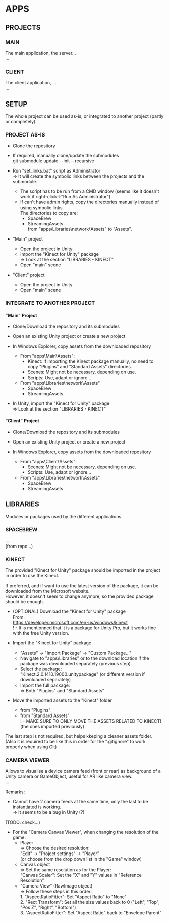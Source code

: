# APPS

## PROJECTS

### MAIN

The main application, the server...<br>
...<br>

### CLIENT

The client application, ...<br>
...<br>


## SETUP

The whole project can be used as-is, or integrated to another project (partly or completely).<br>

### PROJECT AS-IS

- Clone the repository<br>

- If required, manually clone/update the submodules<br>
    git submodule update --init --recursive

- Run "set_links.bat" script as Administrator<br>
    => It will create the symbolic links between the projects and the submodule.<br>
    - The script has to be run from a CMD window (seems like it doesn't work if right-click->"Run As Administrator")<br>
    - If can't have admin rights, copy the directories manually instead of using symbolic links.<br>
        The directories to copy are:<br>
        - SpaceBrew<br>
        - StreamingAssets<br>
        from "apps\Libraries\network\Assets" to "Assets".<br>

- "Main" project<br>
    - Open the project in Unity<br>
    - Import the "Kinect for Unity" package<br>
        => Look at the section "LIBRARIES - KINECT"<br>
    - Open "main" scene<br>

- "Client" project<br>
    - Open the project in Unity<br>
    - Open "main" scene<br>


### INTEGRATE TO ANOTHER PROJECT

#### "Main" Project

- Clone/Download the repository and its submodules<br>

- Open an existing Unity project or create a new project<br>

- In Windows Explorer, copy assets from the downloaded repository<br>
    - From "apps\Main\Assets":<br>
        - Kinect: If importing the Kinect package manually, no need to copy "Plugins" and "Standard Assets" directories.<br>
        - Scenes: Might not be necessary, depending on use.<br>
        - Scripts: Use, adapt or ignore...<br>
    - From "apps\Libraries\network\Assets"<br>
        - SpaceBrew<br>
        - StreamingAssets<br>

- In Unity, import the "Kinect for Unity" package<br>
    => Look at the section "LIBRARIES - KINECT"


#### "Client" Project

- Clone/Download the repository and its submodules<br>

- Open an existing Unity project or create a new project<br>

- In Windows Explorer, copy assets from the downloaded repository<br>
    - From "apps\Client\Assets":<br>
        - Scenes: Might not be necessary, depending on use.<br>
        - Scripts: Use, adapt or ignore...<br>
    - From "apps\Libraries\network\Assets"<br>
        - SpaceBrew<br>
        - StreamingAssets<br>


## LIBRARIES

Modules or packages used by the different applications.<br>


### SPACEBREW

...<br>
(from repo...)<br>


### KINECT

The provided "Kinect for Unity" package should be imported in the project in order to use the Kinect.<br>

If preferred, and if want to use the latest version of the package, it can be downloaded from the Microsoft website.<br>
However, it doesn't seem to change anymore, so the provided package should be enough.<br>


- (OPTIONAL) Download the "Kinect for Unity" package<br>
    From:<br>
    https://developer.microsoft.com/en-us/windows/kinect<br>
    ! - It is mentionned that it is a package for Unity Pro, but it works fine with the free Unity version.<br>

- Import the "Kinect for Unity" package<br>
    - "Assets" -> "Import Package" -> "Custom Package..."<br>
    - Navigate to "apps\Libraries" or to the download location if the package was downloaded separately (previous step).<br>
    - Select the package:<br>
        "Kinect.2.0.1410.19000.unitypackage" (or different version if downloaded separately)<br>
    - Import the full package:<br>
        => Both "Plugins" and "Standard Assets"<br>

- Move the imported assets to the "Kinect" folder<br>
    - from "Plugins"<br>
    - from "Standard Assets"<br>
    ! - MAKE SURE TO ONLY MOVE THE ASSETS RELATED TO KINECT! (the ones imported previously)<br>

The last step is not required, but helps kkeping a cleaner assets folder.<br>
(Also it is required to be like this in order for the ".gitignore" to work properly when using Git)<br>


### CAMERA VIEWER

Allows to visualise a device camera feed (front or rear) as background of a Unity camera or GameObject, useful for AR like camera view.<br>
...<br>


Remarks:<br>
- Cannot have 2 camera feeds at the same time, only the last to be instantiated is working.<br>
    => It seems to be a bug in Unity (?)<br>

(TODO: check...)<br>
- For the "Camera Canvas Viewer", when changing the resolution of the game:<br>
    - Player<br>
        => Choose the desired resolution:<br>
            "Edit" -> "Project settings" -> "Player"<br>
                (or choose from the drop down list in the "Game" window)<br>
    - Canvas object<br>
        => Set the same resolution as for the Player:<br>
            "Canvas Scaler": Set the "X" and "Y" values in "Reference Resolution"<br>
    - "Camera View" (RawImage object)<br>
        => Follow these steps in this order:<br>
            1. "AspectRatioFitter": Set "Aspect Ratio" to "None"<br>
            2. "Rect Transform": Set all the size values back to 0 ("Left", "Top", "Pos Z", "Right", "Bottom")<br>
            3. "AspectRatioFitter": Set "Aspect Ratio" back to "Envelope Parent"<br>
